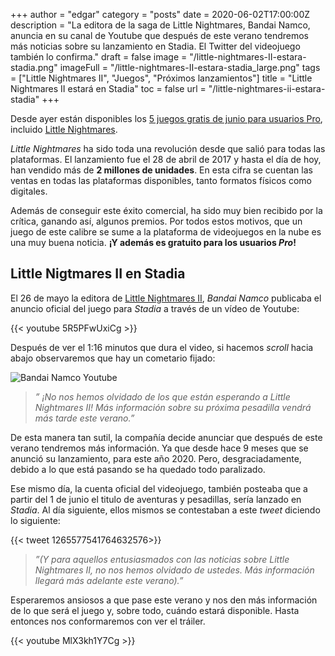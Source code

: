 +++
author = "edgar"
category = "posts"
date = 2020-06-02T17:00:00Z
description = "La editora de la saga de Little Nightmares, Bandai Namco, anuncia en su canal de Youtube que después de este verano tendremos más noticias sobre su lanzamiento en Stadia. El Twitter del videojuego también lo confirma."
draft = false
image = "/little-nightmares-II-estara-stadia.png"
imageFull = "/little-nightmares-II-estara-stadia_large.png"
tags = ["Little Nightmares II", "Juegos", "Próximos lanzamientos"]
title = "Little Nightmares II estará en Stadia"
toc = false
url = "/little-nightmares-ii-estara-stadia"
+++

Desde ayer están disponibles los <a class="u-anchor" href="/juegos-gratuitos-mes-junio-stadia-pro-power-rangers-get-packed-superhost-panzer-dragoon-little-nightmares">5 juegos gratis de junio para usuarios Pro</a>, incluido <a class="u-anchor" href="/little-nightmares">Little Nightmares</a>.

_Little Nightmares_ ha sido toda una revolución desde que salió para todas las plataformas. El lanzamiento fue el 28 de abril de 2017 y hasta el día de hoy, han vendido más de **2 millones de unidades**. En esta cifra se cuentan las ventas en todas las plataformas disponibles, tanto formatos físicos como digitales.

Además de conseguir este éxito comercial, ha sido muy bien recibido por la crítica, ganando así, algunos premios. Por todos estos motivos, que un juego de este calibre se sume a la plataforma de videojuegos en la nube es una muy buena noticia. **¡Y además es gratuito para los usuarios _Pro_!**

## Little Nigtmares II en Stadia

El 26 de mayo la editora de <a class="u-anchor" href="/little-nightmares-2">Little Nightmares II</a>, _Bandai Namco_ publicaba el anuncio oficial del juego para _Stadia_ a través de un vídeo de Youtube:

<div class="u-youtube">
  {{< youtube 5R5PFwUxiCg >}}
</div>

Después de ver el 1:16 minutos que dura el video, si hacemos _scroll_ hacia abajo observaremos que hay un cometario fijado:

<img class="u-borderImage u-lazyload lazyload" loading="lazy" data-src="/little-nightmares-II-estara-stadia/bandai-namco-youtube.png" alt="Bandai Namco Youtube" title="Bandai Namco Youtube" />

> _” ¡No nos hemos olvidado de los que están esperando a Little Nightmares II! Más información sobre su próxima pesadilla vendrá más tarde este verano.”_

De esta manera tan sutil, la compañía decide anunciar que después de este verano tendremos más información. Ya que desde hace 9 meses que se anunció su lanzamiento, para este año 2020. Pero, desgraciadamente, debido a lo que está pasando se ha quedado todo paralizado.

Ese mismo día, la cuenta oficial del videojuego, también posteaba que a partir del 1 de junio el titulo de aventuras y pesadillas, sería lanzado en _Stadia_. Al día siguiente, ellos mismos se contestaban a este _tweet_ diciendo lo siguiente:

<div class="u-twitter">
  {{< tweet 1265577541764632576>}}
</div>

> _”(Y para aquellos entusiasmados con las noticias sobre Little Nightmares II, no nos hemos olvidado de ustedes. Más información llegará más adelante este verano).”_

Esperaremos ansiosos a que pase este verano y nos den más información de lo que será el juego y, sobre todo, cuándo estará disponible. Hasta entonces nos conformaremos con ver el tráiler.

<div class="u-youtube">
  {{< youtube MlX3kh1Y7Cg >}}
</div>
